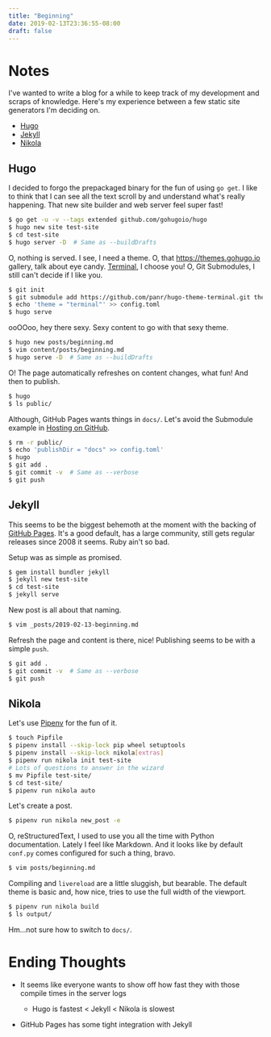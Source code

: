 ```yaml
---
title: "Beginning"
date: 2019-02-13T23:36:55-08:00
draft: false
---
```


# Notes

I've wanted to write a blog for a while to keep track of my development and
scraps of knowledge. Here's my experience between a few static site
generators I'm deciding on.

* [Hugo](https://gohugo.io)
* [Jekyll](https://jekyllrb.com)
* [Nikola](https://getnikola.com)

## Hugo

I decided to forgo the prepackaged binary for the fun of using `go get`. I
like to think that I can see all the text scroll by and understand what's
really happening. That new site builder and web server feel super fast!

```bash
$ go get -u -v --tags extended github.com/gohugoio/hugo
$ hugo new site test-site
$ cd test-site
$ hugo server -D  # Same as --buildDrafts
```

O, nothing is served. I see, I need a theme. O, that https://themes.gohugo.io
gallery, talk about eye candy.
[Terminal](https://themes.gohugo.io/hugo-theme-terminal/), I choose you! O,
Git Submodules, I still can't decide if I like you.

```bash
$ git init
$ git submodule add https://github.com/panr/hugo-theme-terminal.git themes/terminal
$ echo 'theme = "terminal"' >> config.toml
$ hugo serve
```

ooOOoo, hey there sexy. Sexy content to go with that sexy theme.

```bash
$ hugo new posts/beginning.md
$ vim content/posts/beginning.md
$ hugo serve -D  # Same as --buildDrafts
```

O! The page automatically refreshes on content changes, what fun! And then to
publish.

```bash
$ hugo
$ ls public/
```

Although, GitHub Pages wants things in `docs/`. Let's avoid the Submodule
example in [Hosting on
GitHub](https://gohugo.io/hosting-and-deployment/hosting-on-github/).

```bash
$ rm -r public/
$ echo 'publishDir = "docs" >> config.toml'
$ hugo
$ git add .
$ git commit -v  # Same as --verbose
$ git push
```

## Jekyll

This seems to be the biggest behemoth at the moment with the backing of
[GitHub Pages](https://pages.github.com). It's a good default, has a large
community, still gets regular releases since 2008 it seems. Ruby ain't so
bad.

Setup was as simple as promised.

```bash
$ gem install bundler jekyll
$ jekyll new test-site
$ cd test-site
$ jekyll serve
```

New post is all about that naming.

```bash
$ vim _posts/2019-02-13-beginning.md
```

Refresh the page and content is there, nice! Publishing seems to be with a
simple `push`.

```bash
$ git add .
$ git commit -v  # Same as --verbose
$ git push
```

## Nikola

Let's use [Pipenv](https://pipenv.readthedocs.io/en/latest/) for the fun of
it.

```bash
$ touch Pipfile
$ pipenv install --skip-lock pip wheel setuptools
$ pipenv install --skip-lock nikola[extras]
$ pipenv run nikola init test-site
# Lots of questions to answer in the wizard
$ mv Pipfile test-site/
$ cd test-site/
$ pipenv run nikola auto
```

Let's create a post.

```bash
$ pipenv run nikola new_post -e
```

O, reStructuredText, I used to use you all the time with Python
documentation. Lately I feel like Markdown. And it looks like by default
`conf.py` comes configured for such a thing, bravo.

```bash
$ vim posts/beginning.md
```

Compiling and `livereload` are a little sluggish, but bearable. The default
theme is basic and, how nice, tries to use the full width of the viewport.

```bash
$ pipenv run nikola build
$ ls output/
```

Hm…not sure how to switch to `docs/`.

# Ending Thoughts

* It seems like everyone wants to show off how fast they with those compile
  times in the server logs

  * Hugo is fastest < Jekyll < Nikola is slowest

* GitHub Pages has some tight integration with Jekyll
